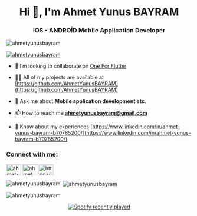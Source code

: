 
<h1 align="center">Hi 👋, I'm Ahmet Yunus BAYRAM</h1>
<h3 align="center">IOS - ANDROİD Mobile Application Developer</h3>

<p align="left"> <img src="https://komarev.com/ghpvc/?username=ahmetyunusbayram&label=Profile%20views&color=0e75b6&style=flat" alt="ahmetyunusbayram" /> </p>

<p align="left"> <a href="https://github.com/ryo-ma/github-profile-trophy"><img src="https://github-profile-trophy.vercel.app/?username=ahmetyunusbayram" alt="ahmetyunusbayram" /></a> </p>

- 👯 I’m looking to collaborate on [One For Flutter](https://marketplace.visualstudio.com/items?itemName=one-for-flutter-extension.one-for-flutter)

- 👨‍💻 All of my projects are available at [https://github.com/AhmetYunusBAYRAM](https://github.com/AhmetYunusBAYRAM)

- 💬 Ask me about **Mobile application development etc.**

- 📫 How to reach me **ahmetyunusbayram@gmail.com**

- 📄 Know about my experiences [https://www.linkedin.com/in/ahmet-yunus-bayram-b70785200/](https://www.linkedin.com/in/ahmet-yunus-bayram-b70785200/)

<h3 align="left">Connect with me:</h3>
<p align="left">
<a href="https://linkedin.com/in/ahmet-yunus-bayram-b70785200" target="blank"><img align="center" src="https://raw.githubusercontent.com/rahuldkjain/github-profile-readme-generator/master/src/images/icons/Social/linked-in-alt.svg" alt="ahmet-yunus-bayram-b70785200" height="30" width="40" /></a>
<a href="https://instagram.com/ahmet_yunus_bayram" target="blank"><img align="center" src="https://raw.githubusercontent.com/rahuldkjain/github-profile-readme-generator/master/src/images/icons/Social/instagram.svg" alt="ahmet_yunus_bayram" height="30" width="40" /></a>
<a href="https://www.youtube.com/c/https://www.youtube.com/channel/uc4blxvwrm0tlvjahg9nihrq" target="blank"><img align="center" src="https://raw.githubusercontent.com/rahuldkjain/github-profile-readme-generator/master/src/images/icons/Social/youtube.svg" alt="https://www.youtube.com/channel/uc4blxvwrm0tlvjahg9nihrq" height="30" width="40" /></a>
</p>

<p><img align="left" src="https://github-readme-stats.vercel.app/api/top-langs?username=ahmetyunusbayram&show_icons=true&locale=en&layout=compact" alt="ahmetyunusbayram" /></p>

<p>&nbsp;<img align="center" src="https://github-readme-stats.vercel.app/api?username=ahmetyunusbayram&show_icons=true&locale=en" alt="ahmetyunusbayram" /></p>

<p><img align="center" src="https://github-readme-streak-stats.herokuapp.com/?user=ahmetyunusbayram&" alt="ahmetyunusbayram" /></p>
<div align="center">
  <a href="https://open.spotify.com/user/eqhksrdqkxrbcrtav66zmnhvl">
    <img src="https://spotify-recently-played-readme.vercel.app/api?user=eqhksrdqkxrbcrtav66zmnhvl&count=5" alt="Spotify recently played"  />
  </a>
</div>

###
